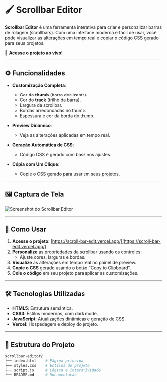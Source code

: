 # 🖌️ Scrollbar Editor

**Scrollbar Editor** é uma ferramenta interativa para criar e personalizar barras de rolagem (scrollbars). Com uma interface moderna e fácil de usar, você pode visualizar as alterações em tempo real e copiar o código CSS gerado para seus projetos.

🔗 **[Acesse o projeto ao vivo!](https://scroll-bar-edit.vercel.app/)**

---

## ⚙️ Funcionalidades

- **Customização Completa**:
  - Cor do **thumb** (barra deslizante).
  - Cor do **track** (trilho da barra).
  - Largura da scrollbar.
  - Bordas arredondadas no thumb.
  - Espessura e cor da borda do thumb.

- **Preview Dinâmico**:
  - Veja as alterações aplicadas em tempo real.

- **Geração Automática de CSS**:
  - Código CSS é gerado com base nos ajustes.

- **Cópia com Um Clique**:
  - Copie o CSS gerado para usar em seus projetos.

---

## 🖼️ Captura de Tela

![Screenshot do Scrollbar Editor](https://via.placeholder.com/1000x500.png?text=Preview+do+Projeto)

---

## 🚀 Como Usar

1. **Acesse o projeto**: [https://scroll-bar-edit.vercel.app/](https://scroll-bar-edit.vercel.app/)
2. **Personalize** as propriedades da scrollbar usando os controles:
   - Ajuste cores, larguras e bordas.
3. **Visualize** as alterações em tempo real no painel de preview.
4. **Copie o CSS** gerado usando o botão "Copy to Clipboard".
5. **Cole o código** em seu projeto para aplicar as customizações.

---

## 🛠️ Tecnologias Utilizadas

- **HTML5**: Estrutura semântica.
- **CSS3**: Estilos modernos, com dark mode.
- **JavaScript**: Atualizações dinâmicas e geração de CSS.
- **Vercel**: Hospedagem e deploy do projeto.

---

## 📂 Estrutura do Projeto

```bash
scrollbar-editor/
├── index.html    # Página principal
├── styles.css    # Estilos do projeto
├── script.js     # Lógica e interatividade
└── README.md     # Documentação
